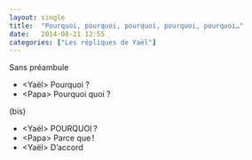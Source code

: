 ```yaml
---
layout: single
title:  "Pourquoi, pourquoi, pourquoi, pourquoi, pourquoi…"
date:   2014-08-21 12:55
categories: ["Les répliques de Yaël"]
---
```


Sans préambule

-  \<Yaël\> Pourquoi ?
-  \<Papa\> Pourquoi quoi ?

(bis)

-  \<Yaël\> POURQUOI ?
-  \<Papa\> Parce que !
-  \<Yaël\> D’accord
